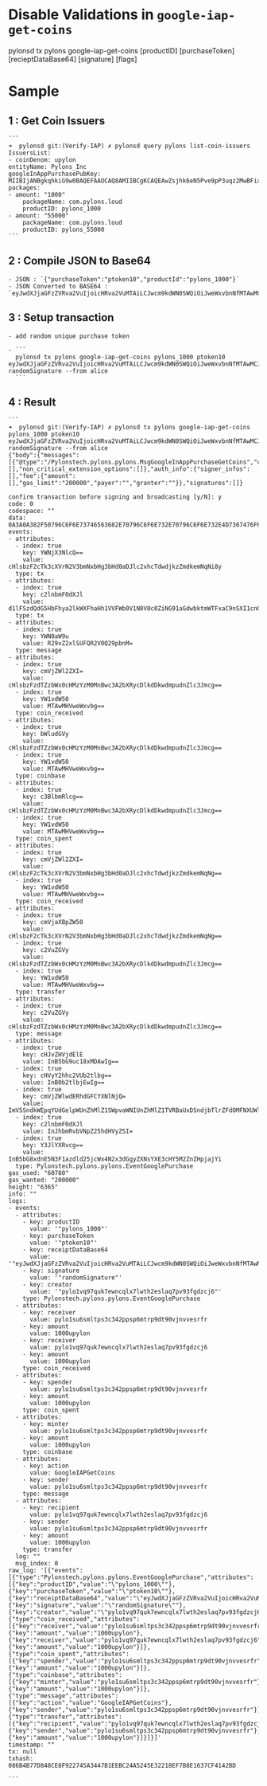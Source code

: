 # Disable Validations in `google-iap-get-coins`

pylonsd tx pylons google-iap-get-coins [productID] [purchaseToken] [recieptDataBase64] [signature] [flags]


# Sample 
## 1 : Get Coin Issuers
    ```
    ➜  pylonsd git:(Verify-IAP) ✗ pylonsd query pylons list-coin-issuers
    IssuersList:
    - coinDenom: upylon
    entityName: Pylons_Inc
    googleInAppPurchasePubKey: MIIBIjANBgkqhkiG9w0BAQEFAAOCAQ8AMIIBCgKCAQEAwZsjhk6eN5Pve9pP3uqz2MwBFixvmCRtQJoDQLTEJo3zTd9VMZcXoerQX8cnDPclZWmMZWkO+BWcN1ikYdGHvU2gC7yBLi+TEkhsEkixMlbqOGRdmNptJJhqxuVmXK+drWTb6W0IgQ9g8CuCjZUiMTc0UjHb5mPOE/IhcuTZ0wCHdoqc5FS2spdQqrohvSEP7gR4ZgGzYNI1U+YZHskIEm2qC4ZtSaX9J/fDkAmmJFV2hzeDMcljCxY9+ZM1mdzIpZKwM7O6UdWRpwD1QJ7yXND8AQ9M46p16F0VQuZbbMKCs90NIcKkx6jDDGbVmJrFnUT1Oq1uYxNYtiZjTp+JowIDAQAB
    packages:
    - amount: "1000"
        packageName: com.pylons.loud
        productID: pylons_1000
    - amount: "55000"
        packageName: com.pylons.loud
        productID: pylons_55000
    ```

## 2 : Compile JSON to Base64
    
    - JSON : `{"purchaseToken":"ptoken10","productId":"pylons_1000"}`
    - JSON Converted to BASE64 : `eyJwdXJjaGFzZVRva2VuIjoicHRva2VuMTAiLCJwcm9kdWN0SWQiOiJweWxvbnNfMTAwMCJ9`

## 3 : Setup transaction

    - add random unique purchase token

    - ``` 
      pylonsd tx pylons google-iap-get-coins pylons_1000 ptoken10 eyJwdXJjaGFzZVRva2VuIjoicHRva2VuMTAiLCJwcm9kdWN0SWQiOiJweWxvbnNfMTAwMCJ9 randomSignature --from alice
      ```


## 4 : Result 
    
    ```
    ➜  pylonsd git:(Verify-IAP) ✗ pylonsd tx pylons google-iap-get-coins pylons_1000 ptoken10 eyJwdXJjaGFzZVRva2VuIjoicHRva2VuMTAiLCJwcm9kdWN0SWQiOiJweWxvbnNfMTAwMCJ9 randomSignature --from alice
    {"body":{"messages":[{"@type":"/Pylonstech.pylons.pylons.MsgGoogleInAppPurchaseGetCoins","creator":"pylo1vq97quk7ewncqlx7lwth2eslaq7pv93fgdzcj6","productID":"pylons_1000","purchaseToken":"ptoken10","receiptDataBase64":"eyJwdXJjaGFzZVRva2VuIjoicHRva2VuMTAiLCJwcm9kdWN0SWQiOiJweWxvbnNfMTAwMCJ9","signature":"randomSignature"}],"memo":"","timeout_height":"0","extension_options":[],"non_critical_extension_options":[]},"auth_info":{"signer_infos":[],"fee":{"amount":[],"gas_limit":"200000","payer":"","granter":""}},"signatures":[]}

    confirm transaction before signing and broadcasting [y/N]: y
    code: 0
    codespace: ""
    data: 0A3A0A382F50796C6F6E73746563682E70796C6F6E732E70796C6F6E732E4D7367476F6F676C65496E4170705075726368617365476574436F696E73
    events:
    - attributes:
      - index: true
        key: YWNjX3NlcQ==
        value: cHlsbzF2cTk3cXVrN2V3bmNxbHg3bHd0aDJlc2xhcTdwdjkzZmdkemNqNi8y
      type: tx
    - attributes:
      - index: true
        key: c2lnbmF0dXJl
        value: d1lFSzdQdG5HbFhya2lkWXFhaHh1VVFWb0V1N0V0c0ZiNG91aGdwbktmWTFxaC9nSXI1cnQzMS9MSlVGWGQ1SUhYOGtHejhwN0ZqZGZueGtEdUR4Ymc9PQ==
      type: tx
    - attributes:
      - index: true
        key: YWN0aW9u
        value: R29vZ2xlSUFQR2V0Q29pbnM=
      type: message
    - attributes:
      - index: true
        key: cmVjZWl2ZXI=
        value: cHlsbzFzdTZzbWx0cHMzYzM0MnBwc3A2bXRycDlkdDkwdmpudnZlc3Jmcg==
      - index: true
        key: YW1vdW50
        value: MTAwMHVweWxvbg==
      type: coin_received
    - attributes:
      - index: true
        key: bWludGVy
        value: cHlsbzFzdTZzbWx0cHMzYzM0MnBwc3A2bXRycDlkdDkwdmpudnZlc3Jmcg==
      - index: true
        key: YW1vdW50
        value: MTAwMHVweWxvbg==
      type: coinbase
    - attributes:
      - index: true
        key: c3BlbmRlcg==
        value: cHlsbzFzdTZzbWx0cHMzYzM0MnBwc3A2bXRycDlkdDkwdmpudnZlc3Jmcg==
      - index: true
        key: YW1vdW50
        value: MTAwMHVweWxvbg==
      type: coin_spent
    - attributes:
      - index: true
        key: cmVjZWl2ZXI=
        value: cHlsbzF2cTk3cXVrN2V3bmNxbHg3bHd0aDJlc2xhcTdwdjkzZmdkemNqNg==
      - index: true
        key: YW1vdW50
        value: MTAwMHVweWxvbg==
      type: coin_received
    - attributes:
      - index: true
        key: cmVjaXBpZW50
        value: cHlsbzF2cTk3cXVrN2V3bmNxbHg3bHd0aDJlc2xhcTdwdjkzZmdkemNqNg==
      - index: true
        key: c2VuZGVy
        value: cHlsbzFzdTZzbWx0cHMzYzM0MnBwc3A2bXRycDlkdDkwdmpudnZlc3Jmcg==
      - index: true
        key: YW1vdW50
        value: MTAwMHVweWxvbg==
      type: transfer
    - attributes:
      - index: true
        key: c2VuZGVy
        value: cHlsbzFzdTZzbWx0cHMzYzM0MnBwc3A2bXRycDlkdDkwdmpudnZlc3Jmcg==
      type: message
    - attributes:
      - index: true
        key: cHJvZHVjdElE
        value: InB5bG9uc18xMDAwIg==
      - index: true
        key: cHVyY2hhc2VUb2tlbg==
        value: InB0b2tlbjEwIg==
      - index: true
        key: cmVjZWlwdERhdGFCYXNlNjQ=
        value: ImV5SndkWEpqYUdGelpWUnZhMlZ1SWpvaWNIUnZhMlZ1TVRBaUxDSndjbTlrZFdOMFNXUWlPaUp3ZVd4dmJuTmZNVEF3TUNKOSI=
      - index: true
        key: c2lnbmF0dXJl
        value: InJhbmRvbVNpZ25hdHVyZSI=
      - index: true
        key: Y3JlYXRvcg==
        value: InB5bG8xdnE5N3F1azdld25jcWx4N2x3dGgyZXNsYXE3cHY5M2ZnZHpjajYi
      type: Pylonstech.pylons.pylons.EventGooglePurchase
    gas_used: "60780"
    gas_wanted: "200000"
    height: "6365"
    info: ""
    logs:
    - events:
      - attributes:
        - key: productID
          value: '"pylons_1000"'
        - key: purchaseToken
          value: '"ptoken10"'
        - key: receiptDataBase64
          value: '"eyJwdXJjaGFzZVRva2VuIjoicHRva2VuMTAiLCJwcm9kdWN0SWQiOiJweWxvbnNfMTAwMCJ9"'
        - key: signature
          value: '"randomSignature"'
        - key: creator
          value: '"pylo1vq97quk7ewncqlx7lwth2eslaq7pv93fgdzcj6"'
        type: Pylonstech.pylons.pylons.EventGooglePurchase
      - attributes:
        - key: receiver
          value: pylo1su6smltps3c342ppsp6mtrp9dt90vjnvvesrfr
        - key: amount
          value: 1000upylon
        - key: receiver
          value: pylo1vq97quk7ewncqlx7lwth2eslaq7pv93fgdzcj6
        - key: amount
          value: 1000upylon
        type: coin_received
      - attributes:
        - key: spender
          value: pylo1su6smltps3c342ppsp6mtrp9dt90vjnvvesrfr
        - key: amount
          value: 1000upylon
        type: coin_spent
      - attributes:
        - key: minter
          value: pylo1su6smltps3c342ppsp6mtrp9dt90vjnvvesrfr
        - key: amount
          value: 1000upylon
        type: coinbase
      - attributes:
        - key: action
          value: GoogleIAPGetCoins
        - key: sender
          value: pylo1su6smltps3c342ppsp6mtrp9dt90vjnvvesrfr
        type: message
      - attributes:
        - key: recipient
          value: pylo1vq97quk7ewncqlx7lwth2eslaq7pv93fgdzcj6
        - key: sender
          value: pylo1su6smltps3c342ppsp6mtrp9dt90vjnvvesrfr
        - key: amount
          value: 1000upylon
        type: transfer
      log: ""
      msg_index: 0
    raw_log: '[{"events":[{"type":"Pylonstech.pylons.pylons.EventGooglePurchase","attributes":[{"key":"productID","value":"\"pylons_1000\""},{"key":"purchaseToken","value":"\"ptoken10\""},{"key":"receiptDataBase64","value":"\"eyJwdXJjaGFzZVRva2VuIjoicHRva2VuMTAiLCJwcm9kdWN0SWQiOiJweWxvbnNfMTAwMCJ9\""},{"key":"signature","value":"\"randomSignature\""},{"key":"creator","value":"\"pylo1vq97quk7ewncqlx7lwth2eslaq7pv93fgdzcj6\""}]},{"type":"coin_received","attributes":[{"key":"receiver","value":"pylo1su6smltps3c342ppsp6mtrp9dt90vjnvvesrfr"},{"key":"amount","value":"1000upylon"},{"key":"receiver","value":"pylo1vq97quk7ewncqlx7lwth2eslaq7pv93fgdzcj6"},{"key":"amount","value":"1000upylon"}]},{"type":"coin_spent","attributes":[{"key":"spender","value":"pylo1su6smltps3c342ppsp6mtrp9dt90vjnvvesrfr"},{"key":"amount","value":"1000upylon"}]},{"type":"coinbase","attributes":[{"key":"minter","value":"pylo1su6smltps3c342ppsp6mtrp9dt90vjnvvesrfr"},{"key":"amount","value":"1000upylon"}]},{"type":"message","attributes":[{"key":"action","value":"GoogleIAPGetCoins"},{"key":"sender","value":"pylo1su6smltps3c342ppsp6mtrp9dt90vjnvvesrfr"}]},{"type":"transfer","attributes":[{"key":"recipient","value":"pylo1vq97quk7ewncqlx7lwth2eslaq7pv93fgdzcj6"},{"key":"sender","value":"pylo1su6smltps3c342ppsp6mtrp9dt90vjnvvesrfr"},{"key":"amount","value":"1000upylon"}]}]}]'
    timestamp: ""
    tx: null
    txhash: 086B4B77D848CE8F922745A3447B1EEBC24A5245E32218EF7B8E1637CF4142BD
    
    ```



